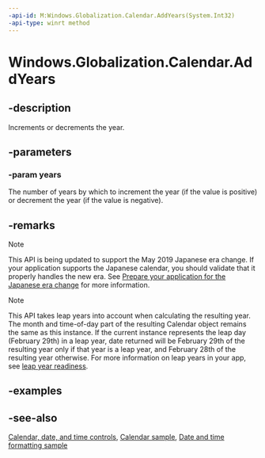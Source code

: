 ```yaml
---
-api-id: M:Windows.Globalization.Calendar.AddYears(System.Int32)
-api-type: winrt method
---
```


<!-- Method syntax
public void AddYears(System.Int32 years)
-->

# Windows.Globalization.Calendar.AddYears

## -description
Increments or decrements the year.

## -parameters
### -param years
The number of years by which to increment the year (if the value is positive) or decrement the year (if the value is negative).

## -remarks

> [!NOTE]
> This API is being updated to support the May 2019 Japanese era change. If your application supports the Japanese calendar, you should validate that it properly handles the new era. See [Prepare your application for the Japanese era change](https://docs.microsoft.com/windows/uwp/design/globalizing/japanese-era-change) for more information.

> [!NOTE]
> This API takes leap years into account when calculating the resulting year. The month and time-of-day part of the resulting Calendar object remains the same as this instance. If the current instance represents the leap day (February 29th) in a leap year, date returned will be February 29th of the resulting year only if that year is a leap year, and February 28th of the resulting year otherwise. For more information on leap years in your app, see [leap year readiness](https://techcommunity.microsoft.com/t5/azure-developer-community-blog/it-s-2020-is-your-code-ready-for-leap-day/ba-p/1157279).

## -examples

## -see-also

[Calendar, date, and time controls](/windows/uwp/design/controls-and-patterns/date-and-time), [Calendar sample](https://github.com/Microsoft/Windows-universal-samples/tree/master/Samples/Calendar), [Date and time formatting sample](https://github.com/microsoft/Windows-universal-samples/tree/master/Samples/DateTimeFormatting)
